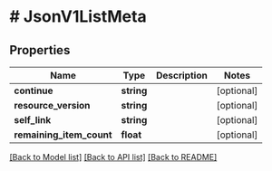 # # JsonV1ListMeta

## Properties

Name | Type | Description | Notes
------------ | ------------- | ------------- | -------------
**continue** | **string** |  | [optional]
**resource_version** | **string** |  | [optional]
**self_link** | **string** |  | [optional]
**remaining_item_count** | **float** |  | [optional]

[[Back to Model list]](../../README.md#models) [[Back to API list]](../../README.md#endpoints) [[Back to README]](../../README.md)

